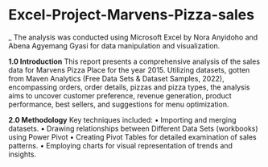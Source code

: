 # Excel-Project-Marvens-Pizza-sales
_ The analysis was conducted using Microsoft Excel by Nora Anyidoho and Abena Agyemang Gyasi for data manipulation and visualization.

**1.0 Introduction**
This report presents a comprehensive analysis of the sales data for Marvens Pizza Place for the year 2015. Utilizing datasets, gotten from Maven Analytics (Free Data Sets & Dataset Samples, 2022), encompassing orders, order details, pizzas and pizza types, the analysis aims to uncover customer preference, revenue generation, product performance, best sellers, and suggestions for menu optimization.

**2.0 Methodology**
 Key techniques included:
•	Importing and merging datasets.
•	Drawing relationships between Different Data Sets (workbooks) using Power Pivot
•	Creating Pivot Tables for detailed examination of sales patterns.
•	Employing charts for visual representation of trends and insights.
